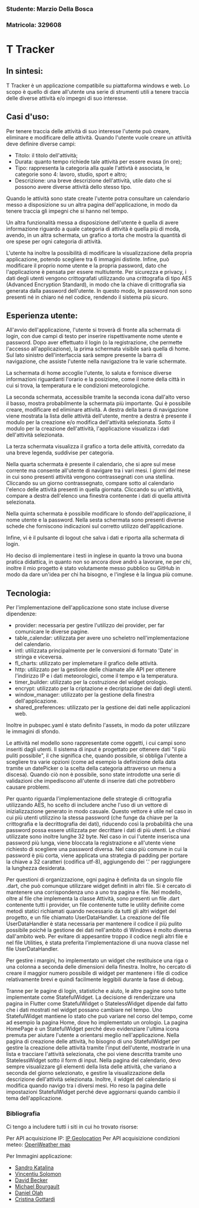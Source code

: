 ### Studente: Marzio Della Bosca 
### Matricola: 329608

# T Tracker

## In sintesi:
T Tracker è un applicazione compatibile su piattaforma windows e web. Lo scopo è quello di dare all'utente una serie di strumenti utili
a tenere traccia delle diverse attività e/o impegni di suo interesse.

## Casi d'uso:
Per tenere traccia delle attività di suo interesse l'utente può creare, eliminare e modificare delle attività. Quando l'utente vuole creare un attività deve definire diverse campi:

- Titolo: il titolo dell'attività;
- Durata: quanto tempo richiede tale attività per essere evasa (in ore);
- Tipo: rappresenta la categoria alla quale l'attivtà è associata, le categorie sono 4: lavoro, studio, sport e altro;
- Descrizione: una breve descrizione dell'attività, utile dato che si possono avere diverse attività dello stesso tipo.

Quando le attività sono state create l'utente potra consultare un calendario messo a disposizione su un altra pagina dell'applicazione, in modo da tenere traccia gli impegni che si hanno nel tempo.

Un altra funzionalità messa a disposizione dell'utente è quella di avere informazione riguardo a quale categoria di attività è quella più di moda, avendo, in un altra schermata, un grafico a torta che mostra la quantità di ore spese per ogni categoria di attività.

L'utente ha inoltre la possibilità di modificare la visualizzazione della propria applicazione, potendo scegliere tra 6 immagini distinte. Infine, può modificare il proprio nome utente e la propria password, dato che l'applicazione è pensata per essere multiutente. Per sicurezza e privacy, i dati degli utenti vengono crittografati utilizzando una crittografia di tipo AES (Advanced Encryption Standard), in modo che la chiave di crittografia sia generata dalla password dell'utente. In questo modo, le password non sono presenti né in chiaro né nel codice, rendendo il sistema più sicuro.

## Esperienza utente:
All'avvio dell'applicazione, l'utente si troverà di fronte alla schermata di login, con due campi di testo per inserire rispettivamente nome utente e password. Dopo aver effettuato il login (o la registrazione, che permette l'accesso all'applicazione), la prima schermata visibile sarà quella di home. Sul lato sinistro dell'interfaccia sarà sempre presente la barra di navigazione, che assiste l'utente nella navigazione tra le varie schermate.

La schermata di home accoglie l'utente, lo saluta e fornisce diverse informazioni riguardanti l'orario e la posizione, come il nome della città in cui si trova, la temperatura e le condizioni meteorologiche.

La seconda schermata, accessibile tramite la seconda icona dall'alto verso il basso, mostra probabilmente la schermata più importante. Qui è possibile creare, modificare ed eliminare attività. A destra della barra di navigazione viene mostrata la lista delle attività dell'utente, mentre a destra è presente il modulo per la creazione e/o modifica dell'attività selezionata. Sotto il modulo per la creazione dell'attività, l'applicazione visualizza i dati dell'attività selezionata.

La terza schermata visualizza il grafico a torta delle attività, corredato da una breve legenda, suddivise per categoria.

Nella quarta schermata è presente il calendario, che si apre sul mese corrente ma consente all'utente di navigare tra i vari mesi. I giorni del mese in cui sono presenti attività vengono contrassegnati con una stellina. Cliccando su un giorno contrassegnato, compare sotto al calendario l'elenco delle attività presenti in quella giornata. Cliccando su un'attività, compare a destra dell'elenco una finestra contenente i dati di quella attività selezionata.

Nella quinta schermata è possibile modificare lo sfondo dell'applicazione, il nome utente e la password. Nella sesta schermata sono presenti diverse schede che forniscono indicazioni sul corretto utilizzo dell'applicazione.

Infine, vi è il pulsante di logout che salva i dati e riporta alla schermata di login. 

Ho deciso di implementare i testi in inglese in quanto la trovo una buona pratica didattica, in quanto non so ancora dove andrò a lavorare, ne per chi, inoltre il mio progetto è stato volutamente messo pubblico su GitHub in modo da dare un'idea per chi ha bisogno, e l'inglese è la lingua più comune.

## Tecnologia:
Per l'implementazione dell'applicazione sono state incluse diverse dipendenze:
- provider: necessaria per gestire l'utilizzo dei provider, per far comunicare le diverse pagine.
- table_calendar: utilizzata per avere uno scheletro nell'implementazione del calendario.
- intl: utilizzata principalmente per le conversioni di formato 'Date' in stringa e viceversa.
- fl_charts: utilizzato per implemetare il grafico delle attività.
- http: utilizzato per la gestione delle chiamate alle API per ottenere l'indirizzo IP e i dati meteorologici, come il tempo e la temperatura.
- timer_builder: utilizzato per la costruzione del widget orologio.
- encrypt: utilizzato per la criptazione e decriptazione dei dati degli utenti.
- window_manager: utilizzato per la gestione della finestra dell'applicazione.
- shared_preferences: utilizzato per la gestione dei dati nelle applicazioni web.

Inoltre in pubspec.yaml è stato definito l'assets, in modo da poter utilizzare le immagini di sfondo.

Le attività nel modello sono rappresentate come oggetti, i cui campi sono inseriti dagli utenti. Il sistema di input è progettato per ottenere dati "il più puliti possibile", il che significa che, quando possibile, si obbliga l'utente a scegliere tra varie opzioni (come ad esempio la definizione della data tramite un datePicker o la scelta della categoria attraverso un menu a discesa). Quando ciò non è possibile, sono state introdotte una serie di validazioni che impediscono all'utente di inserire dati che potrebbero causare problemi.

Per quanto riguarda l'implementazione delle strategie di crittografia utilizzando AES, ho scelto di includere anche l'uso di un vettore di inizializzazione generato in modo casuale. Questo vettore è utile nel caso in cui più utenti utilizzino la stessa password (che funge da chiave per la crittografia e la decrittografia dei dati), riducendo così la probabilità che una password possa essere utilizzata per decrittare i dati di più utenti. Le chiavi utilizzate sono inoltre lunghe 32 byte. Nel caso in cui l'utente inserisca una password più lunga, viene bloccata la registrazione e all'utente viene richiesto di scegliere una password diversa. Nel caso più comune in cui la password è più corta, viene applicata una strategia di padding per portare la chiave a 32 caratteri (codifica utf-8), aggiungendo dei '.' per raggiungere la lunghezza desiderata.

Per questioni di organizzazione, ogni pagina è definita da un singolo file .dart, che può comunque utilizzare widget definiti in altri file. Si è cercato di mantenere una corrispondenza uno a uno tra pagina e file. Nel modello, oltre al file che implementa la classe Attività, sono presenti un file .dart contenente tutti i provider, un file contenente tutte le utility definite come metodi statici richiamati quando necessario da tutti gli altri widget del progetto, e un file chiamato UserDataHandler. La creazione del file UserDataHandler è stata necessaria per mantenere il codice il più pulito possibile poiché la gestione dei dati nell'ambito di Windows è molto diversa dall'ambito web. Per evitare di appesantire troppo il codice negli altri file e nel file Utilities, è stata preferita l'implementazione di una nuova classe nel file UserDataHandler.

Per gestire i margini, ho implementato un widget che restituisce una riga o una colonna a seconda delle dimensioni della finestra. Inoltre, ho cercato di creare il maggior numero possibile di widget per mantenere i file di codice relativamente brevi e quindi facilmente leggibili durante la fase di debug.

Tranne per le pagine di login, statistiche e aiuto, le altre pagine sono tutte implementate come StatefulWidget. La decisione di renderizzare una pagina in Flutter come StatefulWidget o StatelessWidget dipende dal fatto che i dati mostrati nel widget possano cambiare nel tempo. Uno StatefulWidget mantiene lo stato che può variare nel corso del tempo, come ad esempio la pagina Home, dove ho implementato un orologio. La pagina HomePage è un StatefulWidget perché devo evidenziare l'ultima icona premuta per aiutare l'utente a orientarsi meglio nell'applicazione. Nella pagina di creazione delle attività, ho bisogno di uno StatefulWidget per gestire la creazione delle attività tramite l'input dell'utente, mostrarle in una lista e tracciare l'attività selezionata, che poi viene descritta tramite uno StatelessWidget sotto il form di input. Nella pagina del calendario, devo sempre visualizzare gli elementi della lista delle attività, che variano a seconda del giorno selezionato, e gestire la visualizzazione della descrizione dell'attività selezionata. Inoltre, il widget del calendario si modifica quando navigo tra i diversi mesi. Ho reso la pagina delle impostazioni StatefulWidget perché deve aggiornarsi quando cambio il tema dell'applicazione.


### Bibliografia
Ci tengo a includere tutti i siti in cui ho trovato risorse:

Per API acquisizione IP: <a href="https://app.ipgeolocation.io/">IP Geolocation</a> 
Per API acquisizione condizioni meteo: <a href="https://openweathermap.org/api/one-call-3">OpenWeather map</a> 

Per Immagini applicazione:
- <a href="https://unsplash.com/it/@sandrokatalina?utm_content=creditCopyText&utm_medium=referral&utm_source=unsplash">Sandro Katalina</a> 
- <a href="https://unsplash.com/it/@vincentiu?utm_content=creditCopyText&utm_medium=referral&utm_source=unsplash">Vincentiu Solomon</a>
- <a href="https://unsplash.com/it/@beckerworks?utm_content=creditCopyText&utm_medium=referral&utm_source=unsplash">David Becker</a> 
- <a href="https://unsplash.com/it/@mbzzgeorgia?utm_content=creditCopyText&utm_medium=referral&utm_source=unsplash">Michael Bourgault</a> 
- <a href="https://unsplash.com/it/@danesduet?utm_content=creditCopyText&utm_medium=referral&utm_source=unsplash">Daniel Olah</a> 
- <a href="https://unsplash.com/it/@cristina_gottardi?utm_content=creditCopyText&utm_medium=referral&utm_source=unsplash">Cristina Gottardi</a>
  












